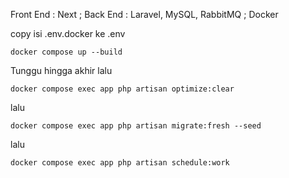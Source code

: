 Front End : Next ; Back End : Laravel, MySQL, RabbitMQ ; Docker </br>

copy isi .env.docker ke .env

```
docker compose up --build
```

Tunggu hingga akhir lalu 

```
docker compose exec app php artisan optimize:clear
```

lalu 

```
docker compose exec app php artisan migrate:fresh --seed
```
lalu

```
docker compose exec app php artisan schedule:work
```